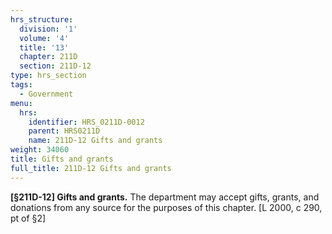 ```yaml
---
hrs_structure:
  division: '1'
  volume: '4'
  title: '13'
  chapter: 211D
  section: 211D-12
type: hrs_section
tags:
  - Government
menu:
  hrs:
    identifier: HRS_0211D-0012
    parent: HRS0211D
    name: 211D-12 Gifts and grants
weight: 34060
title: Gifts and grants
full_title: 211D-12 Gifts and grants
---
```

**[§211D-12] Gifts and grants.** The department may accept gifts, grants, and donations from any source for the purposes of this chapter. [L 2000, c 290, pt of §2]
